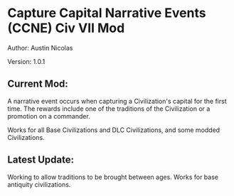 # Capture Capital Narrative Events (CCNE) Civ VII Mod

Author: Austin Nicolas

Version: 1.0.1

## Current Mod:

A narrative event occurs when capturing a Civilization's capital for the first time. The rewards include one of the traditions of the Civilization or a promotion on a commander.

Works for all Base Civilizations and DLC Civilizations, and some modded Civilizations.

## Latest Update:

Working to allow traditions to be brought between ages. Works for base antiquity civilizations.